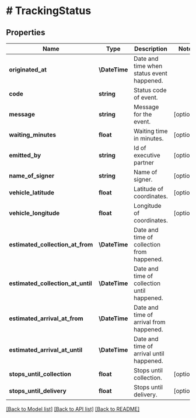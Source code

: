 # # TrackingStatus

## Properties

Name | Type | Description | Notes
------------ | ------------- | ------------- | -------------
**originated_at** | **\DateTime** | Date and time when status event happened. |
**code** | **string** | Status code of event. |
**message** | **string** | Message for the event. | [optional]
**waiting_minutes** | **float** | Waiting time in minutes. | [optional]
**emitted_by** | **string** | Id of executive partner | [optional]
**name_of_signer** | **string** | Name of signer. | [optional]
**vehicle_latitude** | **float** | Latitude of coordinates. | [optional]
**vehicle_longitude** | **float** | Longitude of coordinates. | [optional]
**estimated_collection_at_from** | **\DateTime** | Date and time of collection from happened. |
**estimated_collection_at_until** | **\DateTime** | Date and time of collection until happened. |
**estimated_arrival_at_from** | **\DateTime** | Date and time of arrival from happened. |
**estimated_arrival_at_until** | **\DateTime** | Date and time of arrival until happened. |
**stops_until_collection** | **float** | Stops until collection. | [optional]
**stops_until_delivery** | **float** | Stops until delivery. | [optional]

[[Back to Model list]](../../README.md#models) [[Back to API list]](../../README.md#endpoints) [[Back to README]](../../README.md)
